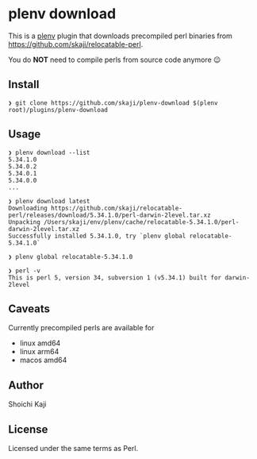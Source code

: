 # plenv download

This is a [plenv](https://github.com/tokuhirom/plenv) plugin that downloads precompiled perl binaries from https://github.com/skaji/relocatable-perl.

You do **NOT** need to compile perls from source code anymore :wink:

## Install

```console
❯ git clone https://github.com/skaji/plenv-download $(plenv root)/plugins/plenv-download
```

## Usage

```console
❯ plenv download --list
5.34.1.0
5.34.0.2
5.34.0.1
5.34.0.0
...

❯ plenv download latest
Downloading https://github.com/skaji/relocatable-perl/releases/download/5.34.1.0/perl-darwin-2level.tar.xz
Unpacking /Users/skaji/env/plenv/cache/relocatable-5.34.1.0/perl-darwin-2level.tar.xz
Successfully installed 5.34.1.0, try `plenv global relocatable-5.34.1.0`

❯ plenv global relocatable-5.34.1.0

❯ perl -v
This is perl 5, version 34, subversion 1 (v5.34.1) built for darwin-2level
```

## Caveats

Currently precompiled perls are available for

* linux amd64
* linux arm64
* macos amd64

## Author

Shoichi Kaji

## License

Licensed under the same terms as Perl.
